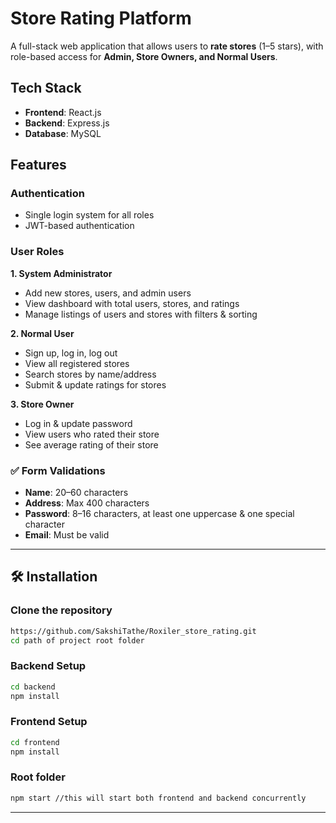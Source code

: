 # Store Rating Platform

A full-stack web application that allows users to **rate stores** (1–5 stars), with role-based access for **Admin, Store Owners, and Normal Users**.

## Tech Stack

* **Frontend**: React.js
* **Backend**: Express.js 
* **Database**: MySQL

## Features

### Authentication

* Single login system for all roles
* JWT-based authentication

###  User Roles

**1. System Administrator**

* Add new stores, users, and admin users
* View dashboard with total users, stores, and ratings
* Manage listings of users and stores with filters & sorting

**2. Normal User**

* Sign up, log in, log out
* View all registered stores
* Search stores by name/address
* Submit & update ratings for stores

**3. Store Owner**

* Log in & update password
* View users who rated their store
* See average rating of their store

### ✅ Form Validations

* **Name**: 20–60 characters
* **Address**: Max 400 characters
* **Password**: 8–16 characters, at least one uppercase & one special character
* **Email**: Must be valid

---

## 🛠️ Installation

### Clone the repository

```bash
https://github.com/SakshiTathe/Roxiler_store_rating.git
cd path of project root folder
```

### Backend Setup

```bash
cd backend
npm install
```

### Frontend Setup

```bash
cd frontend
npm install
```
### Root folder
```bash
npm start //this will start both frontend and backend concurrently 
```
---




